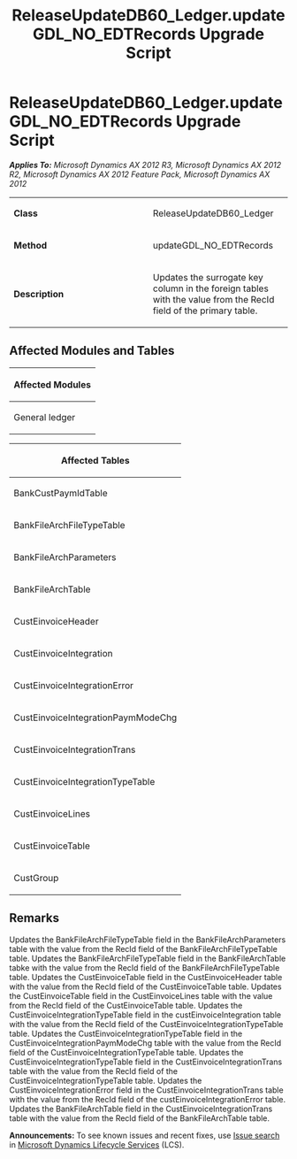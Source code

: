 ﻿---
title: ReleaseUpdateDB60_Ledger.updateGDL_NO_EDTRecords Upgrade Script
TOCTitle: ReleaseUpdateDB60_Ledger.updateGDL_NO_EDTRecords Upgrade Script
ms:assetid: cd9c0d8a-4348-6e03-687b-f4dc1accf555
ms:mtpsurl: https://msdn.microsoft.com/en-us/library/JJ719733(v=AX.60)
ms:contentKeyID: 49711299
ms.date: 05/18/2015
mtps_version: v=AX.60
---

# ReleaseUpdateDB60\_Ledger.updateGDL\_NO\_EDTRecords Upgrade Script 


_**Applies To:** Microsoft Dynamics AX 2012 R3, Microsoft Dynamics AX 2012 R2, Microsoft Dynamics AX 2012 Feature Pack, Microsoft Dynamics AX 2012_

<table>
<colgroup>
<col style="width: 50%" />
<col style="width: 50%" />
</colgroup>
<tbody>
<tr class="odd">
<td><p><strong>Class</strong></p></td>
<td><p>ReleaseUpdateDB60_Ledger</p></td>
</tr>
<tr class="even">
<td><p><strong>Method</strong></p></td>
<td><p>updateGDL_NO_EDTRecords</p></td>
</tr>
<tr class="odd">
<td><p><strong>Description</strong></p></td>
<td><p>Updates the surrogate key column in the foreign tables with the value from the RecId field of the primary table.</p></td>
</tr>
</tbody>
</table>


## Affected Modules and Tables

<table>
<colgroup>
<col style="width: 100%" />
</colgroup>
<thead>
<tr class="header">
<th><p>Affected Modules</p></th>
</tr>
</thead>
<tbody>
<tr class="odd">
<td><p>General ledger</p></td>
</tr>
</tbody>
</table>


<table>
<colgroup>
<col style="width: 100%" />
</colgroup>
<thead>
<tr class="header">
<th><p>Affected Tables</p></th>
</tr>
</thead>
<tbody>
<tr class="odd">
<td><p>BankCustPaymIdTable</p></td>
</tr>
<tr class="even">
<td><p>BankFileArchFileTypeTable</p></td>
</tr>
<tr class="odd">
<td><p>BankFileArchParameters</p></td>
</tr>
<tr class="even">
<td><p>BankFileArchTable</p></td>
</tr>
<tr class="odd">
<td><p>CustEinvoiceHeader</p></td>
</tr>
<tr class="even">
<td><p>CustEinvoiceIntegration</p></td>
</tr>
<tr class="odd">
<td><p>CustEinvoiceIntegrationError</p></td>
</tr>
<tr class="even">
<td><p>CustEinvoiceIntegrationPaymModeChg</p></td>
</tr>
<tr class="odd">
<td><p>CustEinvoiceIntegrationTrans</p></td>
</tr>
<tr class="even">
<td><p>CustEinvoiceIntegrationTypeTable</p></td>
</tr>
<tr class="odd">
<td><p>CustEinvoiceLines</p></td>
</tr>
<tr class="even">
<td><p>CustEinvoiceTable</p></td>
</tr>
<tr class="odd">
<td><p>CustGroup</p></td>
</tr>
</tbody>
</table>


## Remarks

Updates the BankFileArchFileTypeTable field in the BankFileArchParameters table with the value from the RecId field of the BankFileArchFileTypeTable table. Updates the BankFileArchFileTypeTable field in the BankFileArchTable tabke with the value from the RecId field of the BankFileArchFileTypeTable table. Updates the CustEinvoiceTable field in the CustEinvoiceHeader table with the value from the RecId field of the CustEinvoiceTable table. Updates the CustEinvoiceTable field in the CustEinvoiceLines table with the value from the RecId field of the CustEinvoiceTable table. Updates the CustEinvoiceIntegrationTypeTable field in the custEinvoiceIntegration table with the value from the RecId field of the CustEinvoiceIntegrationTypeTable table. Updates the CustEinvoiceIntegrationTypeTable field in the CustEinvoiceIntegrationPaymModeChg table with the value from the RecId field of the CustEinvoiceIntegrationTypeTable table. Updates the CustEinvoiceIntegrationTypeTable field in the CustEinvoiceIntegrationTrans table with the value from the RecId field of the CustEinvoiceIntegrationTypeTable table. Updates the CustEinvoiceIntegrationError field in the CustEinvoiceIntegrationTrans table with the value from the RecId field of the custEinvoiceIntegrationError table. Updates the BankFileArchTable field in the CustEinvoiceIntegrationTrans table with the value from the RecId field of the BankFileArchTable table.

  
**Announcements:** To see known issues and recent fixes, use [Issue search](http://go.microsoft.com/fwlink/?linkid=389258) in [Microsoft Dynamics Lifecycle Services](http://go.microsoft.com/fwlink/?linkid=306505) (LCS).

